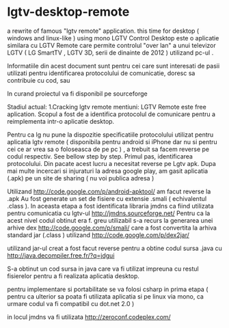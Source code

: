 lgtv-desktop-remote
===================

a rewrite of famous "lgtv remote" application. this time for desktop ( windows and linux-like ) using mono
LGTV Control Desktop este o aplicatie similara cu LGTV Remote care permite controlul "over lan" a unui televizor LGTV ( LG SmartTV , LGTV 3D, serii de dinainte de 2012 ) utilizand pc-ul .

Informatiile din acest document sunt pentru cei care sunt interesati de pasii utilizati pentru identificarea protocolului de comunicatie, doresc sa contribuie cu cod, sau 

In curand proiectul va fi disponibil pe sourceforge

Stadiul actual:
1.Cracking lgtv remote
mentiuni: LGTV Remote este free aplication. Scopul a fost de a identifica protocolul de comunicare pentru a reimplementa intr-o aplicatie desktop.

Pentru ca lg nu pune la dispozitie specificatiile protocolului utilizat pentru aplicatia lgtv remote ( disponibila pentru android si iPhone dar nu si pentru cei ce ar vrea sa o foloseasca de pe pc ) , a trebuit sa facem reverse pe codul respectiv. See bellow step by step.
Primul pas, identificarea protocolului. Din pacate acest lucru a necesitat reverse pe Lgtv apk. Dupa mai multe incercari si injuraturi la adresa google play, am gasit aplicatia (.apk) pe un site de sharing ( nu voi publica adresa )

Utilizand http://code.google.com/p/android-apktool/ am facut reverse la .apk Au fost generate un set de fisiere cu extensie .smali ( echivalentul .class ). In aceasta etapa a fost identificata libraria jmdns ca fiind utilizata pentru comunicatia cu lgtv-ul 
http://jmdns.sourceforge.net/
Pentru ca la acest nivel codul obtinut era f. greu utilizabil s-a recurs la generarea unei arhive dex
http://code.google.com/p/smali/
 care a fost convertita la arhiva standard jar (.class ) utilizand 
http://code.google.com/p/dex2jar/

utilizand jar-ul creat a fost facut reverse pentru a obtine codul sursa .java cu
 http://java.decompiler.free.fr/?q=jdgui
 
 S-a obtinut un cod sursa in java care va fi utilizat impreuna cu restul fisierelor pentru a fi realizata aplicatia desktop.

pentru implementare si portabilitate se va folosi csharp in prima etapa ( pentru ca ulterior sa poata fi utilizata aplicatia si pe linux via mono, ca urmare codul va fi compatibil cu dot.net 2.0 )

in locul jmdns va fi utilizata 
http://zeroconf.codeplex.com/
